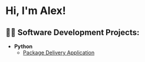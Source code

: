 <h1>Hi, I'm Alex! </h1>

<h2>👨‍💻 Software Development Projects:</h2>


- <b>Python</b>
  - [Package Delivery Application](https://github.com/)




